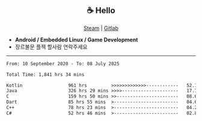 <h2 align="center"> ☕ Hello </h2>

<p align="center">
  <a href="https://steamcommunity.com/id/Niforances/">Steam</a> |
  <a href="https://gitlab.com/niforances">Gitlab</a>
</p>

 - **Android / Embedded Linux / Game Development**
 - 장르불문 플젝 할사람 연락주세요

------

<!--START_SECTION:waka-->

```txt
From: 10 September 2020 - To: 08 July 2025

Total Time: 1,841 hrs 34 mins

Kotlin                 961 hrs         >>>>>>>>>>>>>------------   52.18 %
Java                   326 hrs 29 mins >>>>---------------------   17.73 %
C                      159 hrs 50 mins >>-----------------------   08.68 %
Dart                   85 hrs 55 mins  >------------------------   04.67 %
C++                    78 hrs 23 mins  >------------------------   04.26 %
C#                     52 hrs 46 mins  >------------------------   02.87 %
```

<!--END_SECTION:waka-->
